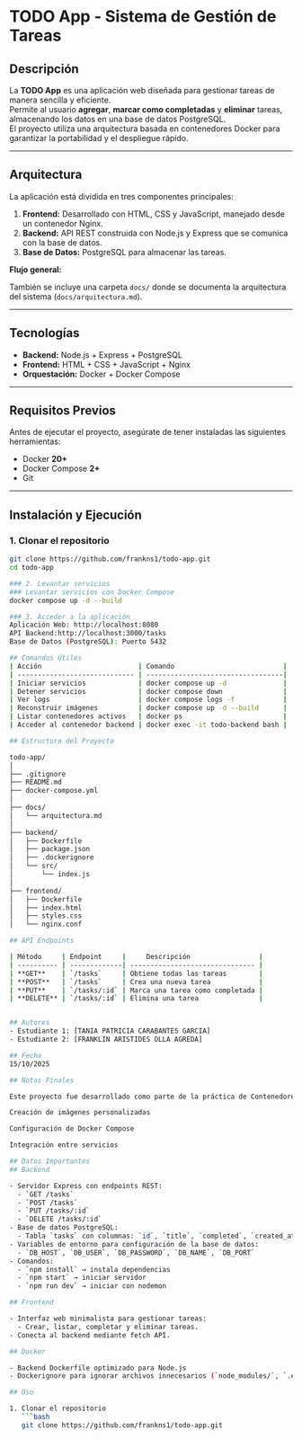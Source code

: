 # TODO App - Sistema de Gestión de Tareas

## Descripción
La **TODO App** es una aplicación web diseñada para gestionar tareas de manera sencilla y eficiente.  
Permite al usuario **agregar**, **marcar como completadas** y **eliminar** tareas, almacenando los datos en una base de datos PostgreSQL.  
El proyecto utiliza una arquitectura basada en contenedores Docker para garantizar la portabilidad y el despliegue rápido.

---

## Arquitectura

La aplicación está dividida en tres componentes principales:

1. **Frontend:** Desarrollado con HTML, CSS y JavaScript, manejado desde un contenedor Nginx.  
2. **Backend:** API REST construida con Node.js y Express que se comunica con la base de datos.  
3. **Base de Datos:** PostgreSQL para almacenar las tareas.

**Flujo general:**

También se incluye una carpeta `docs/` donde se documenta la arquitectura del sistema (`docs/arquitectura.md`).

---

## Tecnologías
- **Backend:** Node.js + Express + PostgreSQL  
- **Frontend:** HTML + CSS + JavaScript + Nginx  
- **Orquestación:** Docker + Docker Compose  

---

## Requisitos Previos
Antes de ejecutar el proyecto, asegúrate de tener instaladas las siguientes herramientas:

- Docker **20+**
- Docker Compose **2+**
- Git

---

## Instalación y Ejecución

### 1. Clonar el repositorio
```bash
git clone https://github.com/frankns1/todo-app.git
cd todo-app

### 2. Levantar servicios
### Levantar servicios con Docker Compose
docker compose up -d --build

### 3. Acceder a la aplicación
Aplicación Web: http://localhost:8080
API Backend:http://localhost:3000/tasks
Base de Datos (PostgreSQL): Puerto 5432

## Comandos Útiles
| Acción                        | Comando                           |
| ----------------------------- | ----------------------------------|
| Iniciar servicios             | docker compose up -d              |
| Detener servicios             | docker compose down               |
| Ver logs                      | docker compose logs -f            |
| Reconstruir imágenes          | docker compose up -d --build      |
| Listar contenedores activos   | docker ps                         |
| Acceder al contenedor backend | docker exec -it todo-backend bash |

## Estructura del Proyecto

todo-app/
│
├── .gitignore
├── README.md
├── docker-compose.yml
│
├── docs/
│   └── arquitectura.md
│
├── backend/
│   ├── Dockerfile
│   ├── package.json
│   ├── .dockerignore
│   └── src/
│       └── index.js
│
├── frontend/
│   ├── Dockerfile
│   ├── index.html
│   ├── styles.css
│   └── nginx.conf

## API Endpoints

| Método     | Endpoint     |     Descripción                 |
| ---------- | -------------| ------------------------------- |
| **GET**    | `/tasks`     | Obtiene todas las tareas        |
| **POST**   | `/tasks`     | Crea una nueva tarea            |
| **PUT**    | `/tasks/:id` | Marca una tarea como completada |
| **DELETE** | `/tasks/:id` | Elimina una tarea               |


## Autores
- Estudiante 1: [TANIA PATRICIA CARABANTES GARCIA]
- Estudiante 2: [FRANKLIN ARISTIDES OLLA AGREDA]

## Fecha
15/10/2025

## Notas Finales

Este proyecto fue desarrollado como parte de la práctica de Contenedores Docker y Versionamiento con Git, integrando los conocimientos de:

Creación de imágenes personalizadas

Configuración de Docker Compose

Integración entre servicios

## Datos Importantes
## Backend

- Servidor Express con endpoints REST:
  - `GET /tasks`
  - `POST /tasks`
  - `PUT /tasks/:id`
  - `DELETE /tasks/:id`
- Base de datos PostgreSQL:
  - Tabla `tasks` con columnas: `id`, `title`, `completed`, `created_at`.
- Variables de entorno para configuración de la base de datos:
  - `DB_HOST`, `DB_USER`, `DB_PASSWORD`, `DB_NAME`, `DB_PORT`
- Comandos:
  - `npm install` → instala dependencias
  - `npm start` → iniciar servidor
  - `npm run dev` → iniciar con nodemon

## Frontend

- Interfaz web minimalista para gestionar tareas:
  - Crear, listar, completar y eliminar tareas.
- Conecta al backend mediante fetch API.

## Docker

- Backend Dockerfile optimizado para Node.js
- Dockerignore para ignorar archivos innecesarios (`node_modules/`, `.env`, etc.)

## Uso

1. Clonar el repositorio
   ```bash
   git clone https://github.com/frankns1/todo-app.git
